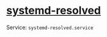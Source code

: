 # [systemd-resolved](https://wiki.archlinux.org/index.php/Systemd-resolved)

Service: `systemd-resolved.service`

